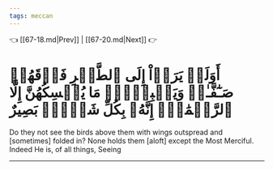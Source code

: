 ```yaml
---
tags: meccan
---
```


👈 [[67-18.md|Prev]] | [[67-20.md|Next]] 👉

# أَوَلَمۡ يَرَوۡاْ إِلَى ٱلطَّيۡرِ فَوۡقَهُمۡ صَـٰٓفَّـٰتٖ وَيَقۡبِضۡنَۚ مَا يُمۡسِكُهُنَّ إِلَّا ٱلرَّحۡمَٰنُۚ إِنَّهُۥ بِكُلِّ شَيۡءِۭ بَصِيرٌ

Do they not see the birds above them with wings outspread and [sometimes] folded in? None holds them [aloft] except the Most Merciful. Indeed He is, of all things, Seeing

---

